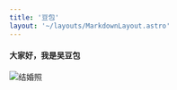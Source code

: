 ```yaml
---
title: '豆包'
layout: '~/layouts/MarkdownLayout.astro'
---
```


#### 大家好，我是吴豆包

![结婚照](~/assets/images/doubao.jpg)
